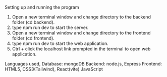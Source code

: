 Setting up and running the program

1. Open a new terminal window and change directory to the backend folder (cd backend).
2. type npm run dev to start the server.
3. Open a new terminal window and change directory to the frontend folder (cd frontend).
4. type npm run dev to start the web application.
5. Ctrl + click the localhost link prompted in the terminal to open web application.

Languages used,
Database: mongoDB
Backend: node.js, Express
Frontend: HTML5, CSS3(Tailwind), React(vite) JavaScript 